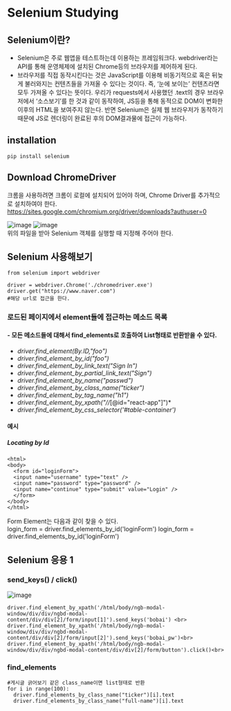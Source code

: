 Selenium Studying
=================

## Selenium이란?
 - Selenium은 주로 웹앱을 테스트하는데 이용하는 프레임워크다. webdriver라는 API를 통해 운영체제에 설치된 Chrome등의 브라우저를 제어하게 된다.
 - 브라우저를 직접 동작시킨다는 것은 JavaScript를 이용해 비동기적으로 혹은 뒤늦게 불러와지는 컨텐츠들을 가져올 수 있다는 것이다. 즉, ‘눈에 보이는’ 컨텐츠라면 모두 가져올 수 있다는 뜻이다. 우리가 requests에서 사용했던 .text의 경우 브라우저에서 ‘소스보기’를 한 것과 같이 동작하여, JS등을 통해 동적으로 DOM이 변화한 이후의 HTML을 보여주지 않는다. 반면 Selenium은 실제 웹 브라우저가 동작하기 때문에 JS로 렌더링이 완료된 후의 DOM결과물에 접근이 가능하다.

## installation
    pip install selenium

## Download ChromeDriver
  크롬을 사용하려면 크롬이 로컬에 설치되어 있어야 하며, Chrome Driver를 추가적으로 설치하여야 한다.    
  https://sites.google.com/chromium.org/driver/downloads?authuser=0
  
  ![image](https://user-images.githubusercontent.com/33647663/135202233-61d738a4-0945-42f1-a852-3b1c825efd55.png)
  ![image](https://user-images.githubusercontent.com/33647663/135202465-35480b98-ec53-4047-9a07-fffe9da907df.png)
  <br>
  위의 파일을 받아 Selenium 객체를 실행할 때 지정해 주어야 한다.
  
  

## Selenium 사용해보기
    from selenium import webdriver
    
    driver = webdriver.Chrome('./chromedriver.exe')
    driver.get("https://www.naver.com")
    #해당 url로 접근을 한다.
### 로드된 페이지에서 element들에 접근하는 메소드 목록
#### -  모든 메소드들에 대해서 find_elements로 호출하여 List형태로 반환받을 수 있다.
 - *driver.find_element(By.ID,"foo")*
 - *driver.find_element_by_id("foo")*
 - *driver.find_element_by_link_text("Sign In")*
 - *driver.find_element_by_partial_link_text("Sign")*
 - *driver.find_element_by_name("passwd")*
 - *driver.find_element_by_class_name("ticker")*
 - *driver.find_element_by_tag_name("h1")*
 - *driver.find_element_by_xpath("//*[@id="react-app"]")* 
 - *driver.find_element_by_css_selector('#table-container')*


#### 예시
##### Locating by Id
    <html>
    <body>
      <form id="loginForm">
      <input name="username" type="text" />
      <input name="password" type="password" />
      <input name="continue" type="submit" value="Login" />
      </form>
    </body>
    </html>

Form Element는 다음과 같이 찾을 수 있다.    
    login_form = driver.find_elements_by_id('loginForm')
    login_form = driver.find_elements_by_id('loginForm')
## Selenium 응용 1 




### send_keys() / click()

![image](https://user-images.githubusercontent.com/33647663/135210985-6b22c41a-cf8d-46bf-9d27-5f54db03619c.png)
    
    driver.find_element_by_xpath('/html/body/ngb-modal-window/div/div/ngbd-modal-content/div/div[2]/form/input[1]').send_keys('bobai') <br>
    driver.find_element_by_xpath('/html/body/ngb-modal-window/div/div/ngbd-modal-content/div/div[2]/form/input[2]').send_keys('bobai_pw')<br>
    driver.find_element_by_xpath('/html/body/ngb-modal-window/div/div/ngbd-modal-content/div/div[2]/form/button').click()<br>
    
### find_elements
    #게시글 긁어보기 같은 class_name이면 list형태로 반환
    for i in range(100):
      driver.find_elements_by_class_name("ticker")[i].text
      driver.find_elements_by_class_name("full-name")[i].text
